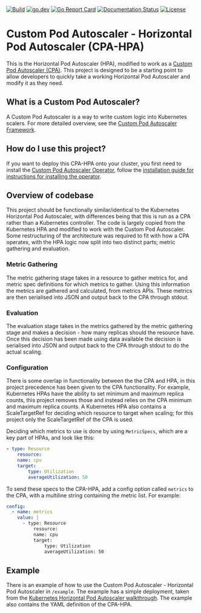 [![Build](https://github.com/jthomperoo/horizontal-pod-autoscaler/workflows/main/badge.svg)](https://github.com/jthomperoo/horizontal-pod-autoscaler/actions)
[![go.dev](https://img.shields.io/badge/go.dev-reference-007d9c?logo=go&logoColor=white&style=flat)](https://pkg.go.dev/github.com/jthomperoo/horizontal-pod-autoscaler)
[![Go Report Card](https://goreportcard.com/badge/github.com/jthomperoo/horizontal-pod-autoscaler)](https://goreportcard.com/report/github.com/jthomperoo/horizontal-pod-autoscaler)
[![Documentation Status](https://readthedocs.org/projects/predictive-horizontal-pod-autoscaler/badge/?version=latest)](https://predictive-horizontal-pod-autoscaler.readthedocs.io/en/latest)
[![License](https://img.shields.io/:license-apache-blue.svg)](https://www.apache.org/licenses/LICENSE-2.0.html)
# Custom Pod Autoscaler - Horizontal Pod Autoscaler (CPA-HPA)

This is the Horizontal Pod Autoscaler (HPA), modified to work as a [Custom Pod Autoscaler
(CPA)](https://github.com/jthomperoo/custom-pod-autoscaler). This project is designed to be a starting point to allow
developers to quickly take a working Horizontal Pod Autoscaler and modify it as they need.

## What is a Custom Pod Autoscaler?

A Custom Pod Autoscaler is a way to write custom logic into Kubernetes scalers.
For more detailed overview, see the [Custom Pod Autoscaler
Framework](https://custom-pod-autoscaler.readthedocs.io/en/latest/).

## How do I use this project?

If you want to deploy this CPA-HPA onto your cluster, you first need to install the [Custom Pod Autoscaler
Operator](https://github.com/jthomperoo/custom-pod-autoscaler-operator), follow the [installation guide for
instructions for installing the
operator](https://github.com/jthomperoo/custom-pod-autoscaler-operator/blob/master/INSTALL.md).

## Overview of codebase

This project should be functionally similar/identical to the Kubernetes Horizontal Pod Autoscaler, with differences
being that this is run as a CPA rather than a Kubernetes controller. The code is largely copied from the Kubernetes
HPA and modified to work with the Custom Pod Autoscaler. Some restructuring of the architecture was required to fit
with how a CPA operates, with the HPA logic now split into two distinct parts; metric gathering and evaluation.

### Metric Gathering

The metric gathering stage takes in a resource to gather metrics for, and metric spec definitions for which metrics
to gather. Using this information the metrics are gathered and calculated, from metrics APIs. These metrics are then
serialised into JSON and output back to the CPA through stdout.

### Evaluation

The evaluation stage takes in the metrics gathered by the metric gathering stage and makes a decision - how many
replicas should the resource have. Once this decision has been made using data available the decision is serialised
into JSON and output back to the CPA through stdout to do the actual scaling.

### Configuration

There is some overlap in functionality between the the CPA and HPA, in this project precedence has been given to the
CPA functionality. For example, Kubernetes HPAs have the ability to set minimum and maximum replica counts, this
project removes those and instead relies on the CPA minimum and maximum replica counts. A Kubernetes HPA also contains
a ScaleTargetRef for deciding which resource to target when scaling; for this project only the ScaleTargetRef of the
CPA is used.

Deciding which metrics to use is done by using `MetricSpecs`, which are a key part of HPAs, and look like this:

```yaml
- type: Resource
    resource:
    name: cpu
    target:
        type: Utilization
        averageUtilization: 50
```

To send these specs to the CPA-HPA, add a config option called `metrics` to the CPA, with a multiline string containing
the metric list. For example:

```yaml
config:
  - name: metrics
    value: |
      - type: Resource
          resource:
          name: cpu
          target:
              type: Utilization
              averageUtilization: 50
```


## Example

There is an example of how to use the Custom Pod Autoscaler - Horizontal Pod Autoscaler in `/example`. The example has
a simple deployment, taken from the [Kubernetes Horizontal Pod Autoscaler
walkthrough](https://kubernetes.io/docs/tasks/run-application/horizontal-pod-autoscale-walkthrough/). The example also
contains the YAML definition of the CPA-HPA.
